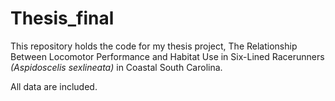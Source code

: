 # Thesis_final

This repository holds the code for my thesis project, The Relationship Between Locomotor Performance and Habitat Use in Six-Lined Racerunners <i>(Aspidoscelis sexlineata)</i> in Coastal South Carolina. 

All data are included. 
